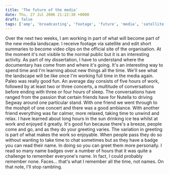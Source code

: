 ```yaml
---
title: 'The future of the media'
date: Thu, 27 Jul 2006 21:22:38 +0000
draft: false
tags: ['amp', 'broadcasting', 'footage', 'future', 'media', 'satellite', 'university', 'work', 'work']
---
```


Over the next two weeks, I am working in part of what will become part of the new media landscape. I receive footage via satellite and edit short summaries to become video clips on the official site of the organisation. At the moment it's not visible to the normal public but it is an interesting activity. As part of my dissertation, I have to understand where the documentary has come from and where it's going. It's an interesting way to spend time and I'm learning about new things all the time. We'll see what the landscape will be like once I'm working full time in the media again. Paleo was really good fun. An average day consists of five hours of work, followed by at least two or three concerts, a multitude of conversations before ending with three or four hours of sleep. The conversations have ranged from the passion that certain friends have for Nutella to driving Segway around one particular stand. With one friend we went through to the moshpit of one concert and there was a good ambiance. With another friend everything was far calmer, more relaxed, taking time to unwind and relax. I have learned about long hours in the sun drinking ice tea whilst at work and enjoyed it greatly. It's good fun because there's a breeze, people come and go, and as they do your greeting varies. The variation in greeting is part of what makes the work so enjoyable. When people pass they do so without wanting to take time to chat sometimes but as they have a badge you can read their name. In doing so you can greet them more personally. I read so many name badges over a number of hours that it was quite a challenge to remember everyone's name. In fact, I could probably remember none. Faces... that's what I remember all the time, not names. On that note, I'll stop rambling.